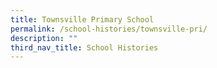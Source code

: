 ```yaml
---
title: Townsville Primary School
permalink: /school-histories/townsville-pri/
description: ""
third_nav_title: School Histories
---
```


